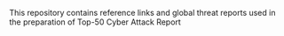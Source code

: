 
This repository contains reference links and global threat reports used in the preparation of Top-50 Cyber Attack Report
